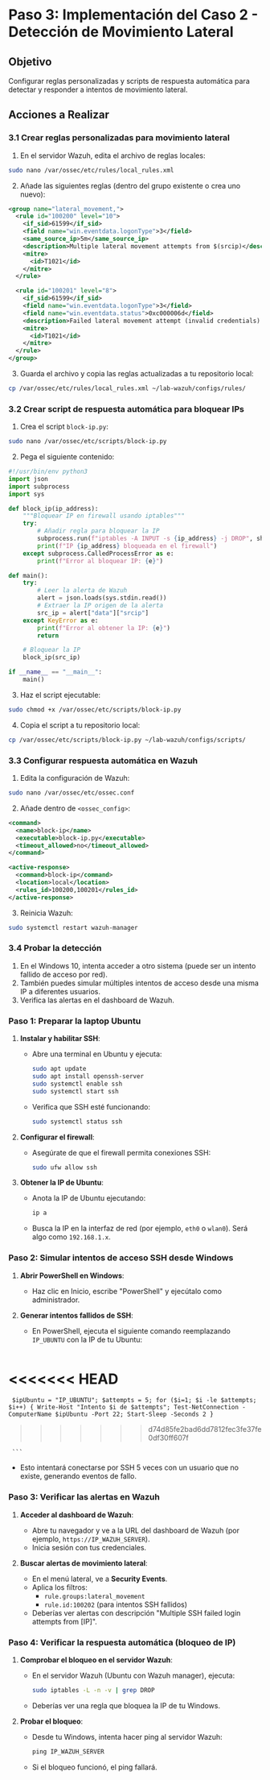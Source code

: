 # Paso 3: Implementación del Caso 2 - Detección de Movimiento Lateral

## Objetivo
Configurar reglas personalizadas y scripts de respuesta automática para detectar y responder a intentos de movimiento lateral.

## Acciones a Realizar

### 3.1 Crear reglas personalizadas para movimiento lateral

1. En el servidor Wazuh, edita el archivo de reglas locales:
```bash
sudo nano /var/ossec/etc/rules/local_rules.xml
```

2. Añade las siguientes reglas (dentro del grupo existente o crea uno nuevo):
```xml
<group name="lateral_movement,">
  <rule id="100200" level="10">
    <if_sid>61599</if_sid>
    <field name="win.eventdata.logonType">3</field>
    <same_source_ip>5m</same_source_ip>
    <description>Multiple lateral movement attempts from $(srcip)</description>
    <mitre>
      <id>T1021</id>
    </mitre>
  </rule>

  <rule id="100201" level="8">
    <if_sid>61599</if_sid>
    <field name="win.eventdata.logonType">3</field>
    <field name="win.eventdata.status">0xc000006d</field>
    <description>Failed lateral movement attempt (invalid credentials) from $(srcip)</description>
    <mitre>
      <id>T1021</id>
    </mitre>
  </rule>
</group>
```

3. Guarda el archivo y copia las reglas actualizadas a tu repositorio local:
```bash
cp /var/ossec/etc/rules/local_rules.xml ~/lab-wazuh/configs/rules/
```

### 3.2 Crear script de respuesta automática para bloquear IPs

1. Crea el script `block-ip.py`:
```bash
sudo nano /var/ossec/etc/scripts/block-ip.py
```

2. Pega el siguiente contenido:
```python
#!/usr/bin/env python3
import json
import subprocess
import sys

def block_ip(ip_address):
    """Bloquear IP en firewall usando iptables"""
    try:
        # Añadir regla para bloquear la IP
        subprocess.run(f"iptables -A INPUT -s {ip_address} -j DROP", shell=True, check=True)
        print(f"IP {ip_address} bloqueada en el firewall")
    except subprocess.CalledProcessError as e:
        print(f"Error al bloquear IP: {e}")

def main():
    try:
        # Leer la alerta de Wazuh
        alert = json.loads(sys.stdin.read())
        # Extraer la IP origen de la alerta
        src_ip = alert["data"]["srcip"]
    except KeyError as e:
        print(f"Error al obtener la IP: {e}")
        return

    # Bloquear la IP
    block_ip(src_ip)

if __name__ == "__main__":
    main()
```

3. Haz el script ejecutable:
```bash
sudo chmod +x /var/ossec/etc/scripts/block-ip.py
```

4. Copia el script a tu repositorio local:
```bash
cp /var/ossec/etc/scripts/block-ip.py ~/lab-wazuh/configs/scripts/
```

### 3.3 Configurar respuesta automática en Wazuh

1. Edita la configuración de Wazuh:
```bash
sudo nano /var/ossec/etc/ossec.conf
```

2. Añade dentro de `<ossec_config>`:
```xml
<command>
  <name>block-ip</name>
  <executable>block-ip.py</executable>
  <timeout_allowed>no</timeout_allowed>
</command>

<active-response>
  <command>block-ip</command>
  <location>local</location>
  <rules_id>100200,100201</rules_id>
</active-response>
```

3. Reinicia Wazuh:
```bash
sudo systemctl restart wazuh-manager
```

### 3.4 Probar la detección

1. En el Windows 10, intenta acceder a otro sistema (puede ser un intento fallido de acceso por red).
2. También puedes simular múltiples intentos de acceso desde una misma IP a diferentes usuarios.
3. Verifica las alertas en el dashboard de Wazuh.

### Paso 1: Preparar la laptop Ubuntu
1. **Instalar y habilitar SSH**:
   - Abre una terminal en Ubuntu y ejecuta:
     ```bash
     sudo apt update
     sudo apt install openssh-server
     sudo systemctl enable ssh
     sudo systemctl start ssh
     ```
   - Verifica que SSH esté funcionando:
     ```bash
     sudo systemctl status ssh
     ```

2. **Configurar el firewall**:
   - Asegúrate de que el firewall permita conexiones SSH:
     ```bash
     sudo ufw allow ssh
     ```

3. **Obtener la IP de Ubuntu**:
   - Anota la IP de Ubuntu ejecutando:
     ```bash
     ip a
     ```
   - Busca la IP en la interfaz de red (por ejemplo, `eth0` o `wlan0`). Será algo como `192.168.1.x`.

### Paso 2: Simular intentos de acceso SSH desde Windows
1. **Abrir PowerShell en Windows**:
   - Haz clic en Inicio, escribe "PowerShell" y ejecútalo como administrador.

2. **Generar intentos fallidos de SSH**:
   - En PowerShell, ejecuta el siguiente comando reemplazando `IP_UBUNTU` con la IP de tu Ubuntu:
     ```powershell
<<<<<<< HEAD
=======
     $ipUbuntu = "IP_UBUNTU"; $attempts = 5; for ($i=1; $i -le $attempts; $i++) { Write-Host "Intento $i de $attempts"; Test-NetConnection -ComputerName $ipUbuntu -Port 22; Start-Sleep -Seconds 2 }
>>>>>>> d74d85fe2bad6dd7812fec3fe37fe0df30ff607f

     ```
   - Esto intentará conectarse por SSH 5 veces con un usuario que no existe, generando eventos de fallo.

### Paso 3: Verificar las alertas en Wazuh
1. **Acceder al dashboard de Wazuh**:
   - Abre tu navegador y ve a la URL del dashboard de Wazuh (por ejemplo, `https://IP_WAZUH_SERVER`).
   - Inicia sesión con tus credenciales.

2. **Buscar alertas de movimiento lateral**:
   - En el menú lateral, ve a **Security Events**.
   - Aplica los filtros:
     - `rule.groups:lateral_movement`
     - `rule.id:100202` (para intentos SSH fallidos)
   - Deberías ver alertas con descripción "Multiple SSH failed login attempts from [IP]".

### Paso 4: Verificar la respuesta automática (bloqueo de IP)
1. **Comprobar el bloqueo en el servidor Wazuh**:
   - En el servidor Wazuh (Ubuntu con Wazuh manager), ejecuta:
     ```bash
     sudo iptables -L -n -v | grep DROP
     ```
   - Deberías ver una regla que bloquea la IP de tu Windows.

2. **Probar el bloqueo**:
   - Desde tu Windows, intenta hacer ping al servidor Wazuh:
     ```cmd
     ping IP_WAZUH_SERVER
     ```
   - Si el bloqueo funcionó, el ping fallará.




